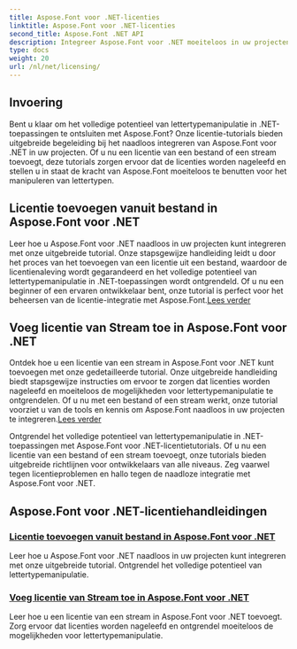 ```yaml
---
title: Aspose.Font voor .NET-licenties
linktitle: Aspose.Font voor .NET-licenties
second_title: Aspose.Font .NET API
description: Integreer Aspose.Font voor .NET moeiteloos in uw projecten met licentie-tutorials. Voeg licenties toe vanuit een bestand of stream voor naadloze manipulatie van lettertypen.
type: docs
weight: 20
url: /nl/net/licensing/
---
```


## Invoering

Bent u klaar om het volledige potentieel van lettertypemanipulatie in .NET-toepassingen te ontsluiten met Aspose.Font? Onze licentie-tutorials bieden uitgebreide begeleiding bij het naadloos integreren van Aspose.Font voor .NET in uw projecten. Of u nu een licentie van een bestand of een stream toevoegt, deze tutorials zorgen ervoor dat de licenties worden nageleefd en stellen u in staat de kracht van Aspose.Font moeiteloos te benutten voor het manipuleren van lettertypen.

## Licentie toevoegen vanuit bestand in Aspose.Font voor .NET

 Leer hoe u Aspose.Font voor .NET naadloos in uw projecten kunt integreren met onze uitgebreide tutorial. Onze stapsgewijze handleiding leidt u door het proces van het toevoegen van een licentie uit een bestand, waardoor de licentienaleving wordt gegarandeerd en het volledige potentieel van lettertypemanipulatie in .NET-toepassingen wordt ontgrendeld. Of u nu een beginner of een ervaren ontwikkelaar bent, onze tutorial is perfect voor het beheersen van de licentie-integratie met Aspose.Font.[Lees verder](./add-license-from-file/)

## Voeg licentie van Stream toe in Aspose.Font voor .NET

Ontdek hoe u een licentie van een stream in Aspose.Font voor .NET kunt toevoegen met onze gedetailleerde tutorial. Onze uitgebreide handleiding biedt stapsgewijze instructies om ervoor te zorgen dat licenties worden nageleefd en moeiteloos de mogelijkheden voor lettertypemanipulatie te ontgrendelen. Of u nu met een bestand of een stream werkt, onze tutorial voorziet u van de tools en kennis om Aspose.Font naadloos in uw projecten te integreren.[Lees verder](./add-license-from-stream/)

Ontgrendel het volledige potentieel van lettertypemanipulatie in .NET-toepassingen met Aspose.Font voor .NET-licentietutorials. Of u nu een licentie van een bestand of een stream toevoegt, onze tutorials bieden uitgebreide richtlijnen voor ontwikkelaars van alle niveaus. Zeg vaarwel tegen licentieproblemen en hallo tegen de naadloze integratie met Aspose.Font voor .NET.
## Aspose.Font voor .NET-licentiehandleidingen
### [Licentie toevoegen vanuit bestand in Aspose.Font voor .NET](./add-license-from-file/)
Leer hoe u Aspose.Font voor .NET naadloos in uw projecten kunt integreren met onze uitgebreide tutorial. Ontgrendel het volledige potentieel van lettertypemanipulatie.
### [Voeg licentie van Stream toe in Aspose.Font voor .NET](./add-license-from-stream/)
Leer hoe u een licentie van een stream in Aspose.Font voor .NET toevoegt. Zorg ervoor dat licenties worden nageleefd en ontgrendel moeiteloos de mogelijkheden voor lettertypemanipulatie.